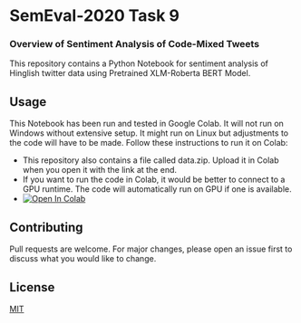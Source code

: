 # SemEval-2020 Task 9
### Overview of Sentiment Analysis of Code-Mixed Tweets

This repository contains a Python Notebook for sentiment analysis of Hinglish twitter data using Pretrained XLM-Roberta BERT Model.

## Usage

This Notebook has been run and tested in Google Colab. It will not run on Windows without extensive setup. It might run on Linux but adjustments to the code will have to be made. Follow these instructions to run it on Colab:
- This repository also contains a file called data.zip. Upload it in Colab when you open it with the link at the end.
- If you want to run the code in Colab, it would be better to connect to a GPU runtime. The code will automatically run on GPU if one is available.
- [![Open In Colab](https://colab.research.google.com/assets/colab-badge.svg)](https://colab.research.google.com/drive/1Wg0TIoVl8hws2o7p-jaxVDe6g8GGuCM4?usp=sharing)

## Contributing
Pull requests are welcome. For major changes, please open an issue first to discuss what you would like to change.

## License
[MIT](https://choosealicense.com/licenses/mit/)
